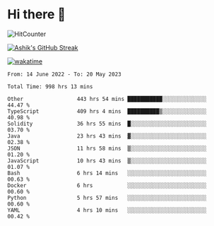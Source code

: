 # Hi there 👋

![HitCounter](https://hits.seeyoufarm.com/api/count/incr/badge.svg?url=https%3A%2F%2Fgithub.com%2Fashrhmn1212%2Fhit-counter)

<!-- ![Contribution Graph](https://github-readme-activity-graph.cyclic.app/graph?username=ashrhmn) -->


<!-- [![Top Langs](https://github-readme-stats.vercel.app/api/top-langs/?username=ashrhmn&layout=compact&theme=synthwave&langs_count=10&card_width=445)](https://github.com/anuraghazra/github-readme-stats) -->

[![Ashik's GitHub Streak](https://github-readme-streak-stats.herokuapp.com/?user=ashrhmn&theme=blood&fire=DD7F1C&background=151515&dates=9f9f9f&border=DD2727)](https://git.io/streak-stats)

<!-- ![Ashik's GitHub stats](https://github-readme-stats.vercel.app/api/?username=ashrhmn&show_icons=true&title_color=fff&icon_color=79ff97&text_color=9f9f9f&bg_color=151515) -->

[![wakatime](https://wakatime.com/badge/user/3df86613-ba63-4631-8e65-0ff18e7becad.svg)](https://wakatime.com/@3df86613-ba63-4631-8e65-0ff18e7becad)

<!--START_SECTION:waka-->

```text
From: 14 June 2022 - To: 20 May 2023

Total Time: 998 hrs 13 mins

Other                 443 hrs 54 mins ███████████░░░░░░░░░░░░░░   44.47 %
TypeScript            409 hrs 4 mins  ██████████▒░░░░░░░░░░░░░░   40.98 %
Solidity              36 hrs 55 mins  █░░░░░░░░░░░░░░░░░░░░░░░░   03.70 %
Java                  23 hrs 43 mins  ▓░░░░░░░░░░░░░░░░░░░░░░░░   02.38 %
JSON                  11 hrs 58 mins  ▒░░░░░░░░░░░░░░░░░░░░░░░░   01.20 %
JavaScript            10 hrs 43 mins  ▒░░░░░░░░░░░░░░░░░░░░░░░░   01.07 %
Bash                  6 hrs 14 mins   ░░░░░░░░░░░░░░░░░░░░░░░░░   00.63 %
Docker                6 hrs           ░░░░░░░░░░░░░░░░░░░░░░░░░   00.60 %
Python                5 hrs 57 mins   ░░░░░░░░░░░░░░░░░░░░░░░░░   00.60 %
YAML                  4 hrs 10 mins   ░░░░░░░░░░░░░░░░░░░░░░░░░   00.42 %
```

<!--END_SECTION:waka-->


<!--### Most Used Languages
<img src="https://wakatime.com/share/@ashrhmn/24ecb986-5bf8-4607-af7f-0aab08908d8c.png" />

### Favourite Tools
<img src="https://wakatime.com/share/@ashrhmn/f4e08015-f3bc-460a-9228-95a3ba11c604.png" />-->
